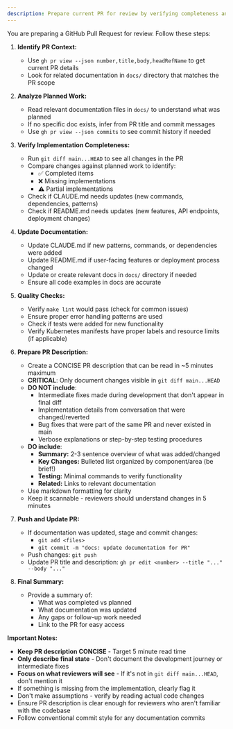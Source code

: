 ```yaml
---
description: Prepare current PR for review by verifying completeness and updating documentation
---
```


You are preparing a GitHub Pull Request for review. Follow these steps:

1. **Identify PR Context:**
   - Use `gh pr view --json number,title,body,headRefName` to get current PR details
   - Look for related documentation in `docs/` directory that matches the PR scope

2. **Analyze Planned Work:**
   - Read relevant documentation files in `docs/` to understand what was planned
   - If no specific doc exists, infer from PR title and commit messages
   - Use `gh pr view --json commits` to see commit history if needed

3. **Verify Implementation Completeness:**
   - Run `git diff main...HEAD` to see all changes in the PR
   - Compare changes against planned work to identify:
     - ✅ Completed items
     - ❌ Missing implementations
     - ⚠️  Partial implementations
   - Check if CLAUDE.md needs updates (new commands, dependencies, patterns)
   - Check if README.md needs updates (new features, API endpoints, deployment changes)

4. **Update Documentation:**
   - Update CLAUDE.md if new patterns, commands, or dependencies were added
   - Update README.md if user-facing features or deployment process changed
   - Update or create relevant docs in `docs/` directory if needed
   - Ensure all code examples in docs are accurate

5. **Quality Checks:**
   - Verify `make lint` would pass (check for common issues)
   - Ensure proper error handling patterns are used
   - Check if tests were added for new functionality
   - Verify Kubernetes manifests have proper labels and resource limits (if applicable)

6. **Prepare PR Description:**
   - Create a CONCISE PR description that can be read in ~5 minutes maximum
   - **CRITICAL**: Only document changes visible in `git diff main...HEAD`
   - **DO NOT include**:
     - Intermediate fixes made during development that don't appear in final diff
     - Implementation details from conversation that were changed/reverted
     - Bug fixes that were part of the same PR and never existed in main
     - Verbose explanations or step-by-step testing procedures
   - **DO include**:
     - **Summary:** 2-3 sentence overview of what was added/changed
     - **Key Changes:** Bulleted list organized by component/area (be brief!)
     - **Testing:** Minimal commands to verify functionality
     - **Related:** Links to relevant documentation
   - Use markdown formatting for clarity
   - Keep it scannable - reviewers should understand changes in 5 minutes

7. **Push and Update PR:**
   - If documentation was updated, stage and commit changes:
     - `git add <files>`
     - `git commit -m "docs: update documentation for PR"`
   - Push changes: `git push`
   - Update PR title and description: `gh pr edit <number> --title "..." --body "..."`

8. **Final Summary:**
   - Provide a summary of:
     - What was completed vs planned
     - What documentation was updated
     - Any gaps or follow-up work needed
     - Link to the PR for easy access

**Important Notes:**
- **Keep PR description CONCISE** - Target 5 minute read time
- **Only describe final state** - Don't document the development journey or intermediate fixes
- **Focus on what reviewers will see** - If it's not in `git diff main...HEAD`, don't mention it
- If something is missing from the implementation, clearly flag it
- Don't make assumptions - verify by reading actual code changes
- Ensure PR description is clear enough for reviewers who aren't familiar with the codebase
- Follow conventional commit style for any documentation commits
